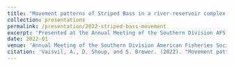 ```yaml
---
title: "Movement patterns of Striped Bass in a river-reservoir complex relative to angler exploitation"
collection: presentations
permalink: /presentation/2022-striped-bass-movement
excerpt: 'Presented at the Annual Meeting of the Southern Division AFS, discussing movement patterns and angler exploitation.'
date: 2022-01
venue: 'Annual Meeting of the Southern Division American Fisheries Society, Moronid Technical Committee, Virtual'
citation: 'Vaisvil, A., D. Shoup, and S. Brewer. (2022). "Movement patterns of Striped Bass in a river-reservoir complex relative to angler exploitation." Annual Meeting of the Southern Division American Fisheries Society, Moronid Technical Committee, Virtual.'
---
```


